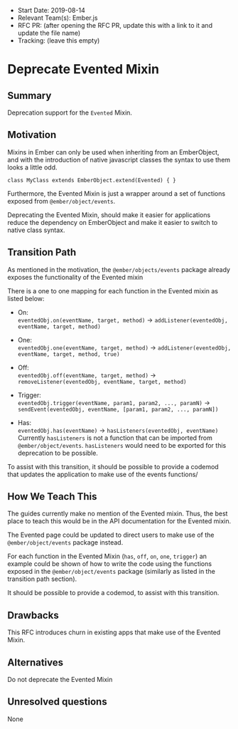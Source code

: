 - Start Date: 2019-08-14
- Relevant Team(s): Ember.js
- RFC PR: (after opening the RFC PR, update this with a link to it and update the file name)
- Tracking: (leave this empty)

# Deprecate Evented Mixin

## Summary

Deprecation support for the `Evented` Mixin.

## Motivation

Mixins in Ember can only be used when inheriting from an EmberObject, and with the introduction of native javascript classes the syntax to use them looks a little odd.

```
class MyClass extends EmberObject.extend(Evented) { }
```

Furthermore, the Evented Mixin is just a wrapper around a set of functions exposed from `@ember/object/events`.

Deprecating the Evented Mixin, should make it easier for applications reduce the dependency on EmberObject and make it easier to switch to native class syntax.

## Transition Path

As mentioned in the motivation, the `@ember/objects/events` package already exposes the functionality of the Evented mixin

There is a one to one mapping for each function in the Evented mixin as listed below:

* On:  
`eventedObj.on(eventName, target, method)` -> `addListener(eventedObj, eventName, target, method)`

* One:  
`eventedObj.one(eventName, target, method)` -> `addListener(eventedObj, eventName, target, method, true)`

* Off:  
`eventedObj.off(eventName, target, method)` -> `removeListener(eventedObj, eventName, target, method)`

* Trigger:  
`eventedObj.trigger(eventName, param1, param2, ..., paramN)` -> `sendEvent(eventedObj, eventName, [param1, param2, ..., paramN])`

* Has:  
`eventedObj.has(eventName)` -> `hasListeners(eventedObj, eventName)`  
Currently `hasListeners` is not a function that can be imported from `@ember/object/events`. `hasListeners` would need to be exported for this deprecation to be possible.

To assist with this transition, it should be possible to provide a codemod that updates the application to make use of the events functions/

## How We Teach This

The guides currently make no mention of the Evented mixin. Thus, the best place to teach this would be in the API documentation for the Evented mixin.

The Evented page could be updated to direct users to make use of the `@ember/object/events` package instead.

For each function in the Evented Mixin (`has`, `off`, `on`, `one`, `trigger`) an example could be shown of how to write the code using the functions exposed in the `@ember/object/events` package (similarly as listed in the transition path section).

It should be possible to provide a codemod, to assist with this transition.

## Drawbacks

This RFC introduces churn in existing apps that make use of the Evented Mixin.

## Alternatives

Do not deprecate the Evented Mixin

## Unresolved questions

None
